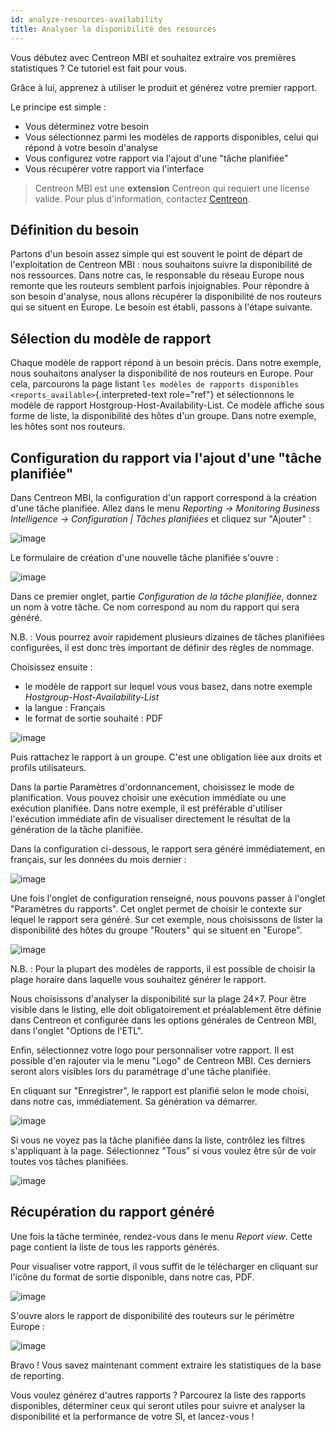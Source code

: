 ```yaml
---
id: analyze-resources-availability
title: Analyser la disponibilité des resources
---
```


Vous débutez avec Centreon MBI et souhaitez extraire vos premières
statistiques ? Ce tutoriel est fait pour vous.

Grâce à lui, apprenez à utiliser le produit et générez votre premier
rapport.

Le principe est simple :

-   Vous déterminez votre besoin
-   Vous sélectionnez parmi les modèles de rapports disponibles, celui
    qui répond à votre besoin d'analyse
-   Vous configurez votre rapport via l'ajout d'une "tâche planifiée"
-   Vous récupérer votre rapport via l'interface

> Centreon MBI est une **extension** Centreon qui requiert une license valide. Pour plus d'information,
> contactez [Centreon](mailto:sales@centreon.com).

## Définition du besoin

Partons d'un besoin assez simple qui est souvent le point de départ de
l'exploitation de Centreon MBI : nous souhaitons suivre la disponibilité
de nos ressources. Dans notre cas, le responsable du réseau Europe nous
remonte que les routeurs semblent parfois injoignables. Pour répondre à
son besoin d'analyse, nous allons récupérer la disponibilité de nos
routeurs qui se situent en Europe. Le besoin est établi, passons à
l'étape suivante.

## Sélection du modèle de rapport

Chaque modèle de rapport répond à un besoin précis. Dans notre exemple,
nous souhaitons analyser la disponibilité de nos routeurs en Europe.
Pour cela, parcourons la page listant
`les modèles de rapports disponibles <reports_available>`{.interpreted-text
role="ref"} et sélectionnons le modèle de rapport
Hostgroup-Host-Availability-List. Ce modèle affiche sous forme de liste,
la disponibilité des hôtes d'un groupe. Dans notre exemple, les hôtes
sont nos routeurs.

## Configuration du rapport via l'ajout d'une "tâche planifiée"

Dans Centreon MBI, la configuration d'un rapport correspond à la
création d'une tâche planifiée. Allez dans le menu *Reporting →
Monitoring Business Intelligence → Configuration \| Tâches planifiées*
et cliquez sur "Ajouter" :

![image](images/1_FR_createJob.png)

Le formulaire de création d'une nouvelle tâche planifiée s'ouvre :

![image](images/2_FR_createJob_FirstTab.png)

Dans ce premier onglet, partie *Configuration de la tâche planifiée*,
donnez un nom à votre tâche. Ce nom correspond au nom du rapport qui
sera généré.

N.B. : Vous pourrez avoir rapidement plusieurs dizaines de tâches
planifiées configurées, il est donc très important de définir des règles
de nommage.

Choisissez ensuite :

-   le modèle de rapport sur lequel vous vous basez, dans notre exemple
    *Hostgroup-Host-Availability-List*
-   la langue : Français
-   le format de sortie souhaité : PDF

![image](images/createJob_ListReport.png)

Puis rattachez le rapport à un groupe. C'est une obligation liée aux
droits et profils utilisateurs.

Dans la partie Paramètres d'ordonnancement, choisissez le mode de
planification. Vous pouvez choisir une exécution immédiate ou une
exécution planifiée. Dans notre exemple, il est préférable d'utiliser
l'exécution immédiate afin de visualiser directement le résultat de la
génération de la tâche planifiée.

Dans la configuration ci-dessous, le rapport sera généré immédiatement,
en français, sur les données du mois dernier :

![image](images/3_FR_createJob_FirstTab_Filled.png)

Une fois l'onglet de configuration renseigné, nous pouvons passer à
l'onglet "Paramètres du rapports". Cet onglet permet de choisir le
contexte sur lequel le rapport sera généré. Sur cet exemple, nous
choisissons de lister la disponibilité des hôtes du groupe "Routers" qui
se situent en "Europe".

![image](images/4_FR_createJob_Parameter.png)

N.B. : Pour la plupart des modèles de rapports, il est possible de
choisir la plage horaire dans laquelle vous souhaitez générer le
rapport.

Nous choisissons d'analyser la disponibilité sur la plage 24×7. Pour
être visible dans le listing, elle doit obligatoirement et préalablement
être définie dans Centreon et configurée dans les options générales de
Centreon MBI, dans l'onglet "Options de l'ETL".

Enfin, sélectionnez votre logo pour personnaliser votre rapport. Il est
possible d'en rajouter via le menu "Logo" de Centreon MBI. Ces derniers
seront alors visibles lors du paramétrage d'une tâche planifiée.

En cliquant sur "Enregistrer", le rapport est planifié selon le mode
choisi, dans notre cas, immédiatement. Sa génération va démarrer.

![image](images/5_FR_generateJob.png)

Si vous ne voyez pas la tâche planifiée dans la liste, contrôlez les
filtres s'appliquant à la page. Sélectionnez "Tous" si vous voulez être
sûr de voir toutes vos tâches planifiées.

![image](images/6_FR_generateJob_Filter.png)

## Récupération du rapport généré

Une fois la tâche terminée, rendez-vous dans le menu *Report view*.
Cette page contient la liste de tous les rapports générés.

Pour visualiser votre rapport, il vous suffit de le télécharger en
cliquant sur l'icône du format de sortie disponible, dans notre cas,
PDF.

![image](images/7_FR_reportView.png)

S'ouvre alors le rapport de disponibilité des routeurs sur le périmètre
Europe :

![image](images/8_FR_availabilityReport.png)

Bravo ! Vous savez maintenant comment extraire les statistiques de la
base de reporting.

Vous voulez générez d'autres rapports ? Parcourez la liste des rapports
disponibles, déterminer ceux qui seront utiles pour suivre et analyser
la disponibilité et la performance de votre SI, et lancez-vous !
